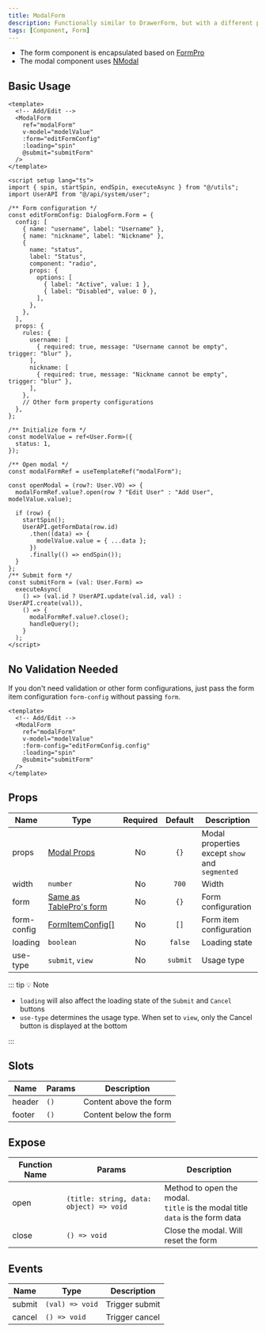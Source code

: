 ```yaml
---
title: ModalForm
description: Functionally similar to DrawerForm, but with a different position.
tags: [Component, Form]
---
```


- The form component is encapsulated based on [FormPro](/en/components/form-pro)
- The modal component uses [NModal](https://www.naiveui.com/en-US/os-theme/components/modal)

## Basic Usage

```vue [vue]
<template>
  <!-- Add/Edit -->
  <ModalForm
    ref="modalForm"
    v-model="modelValue"
    :form="editFormConfig"
    :loading="spin"
    @submit="submitForm"
  />
</template>

<script setup lang="ts">
import { spin, startSpin, endSpin, executeAsync } from "@/utils";
import UserAPI from "@/api/system/user";

/** Form configuration */
const editFormConfig: DialogForm.Form = {
  config: [
    { name: "username", label: "Username" },
    { name: "nickname", label: "Nickname" },
    {
      name: "status",
      label: "Status",
      component: "radio",
      props: {
        options: [
          { label: "Active", value: 1 },
          { label: "Disabled", value: 0 },
        ],
      },
    },
  ],
  props: {
    rules: {
      username: [
        { required: true, message: "Username cannot be empty", trigger: "blur" },
      ],
      nickname: [
        { required: true, message: "Nickname cannot be empty", trigger: "blur" },
      ],
    },
    // Other form property configurations
  },
};

/** Initialize form */
const modelValue = ref<User.Form>({
  status: 1,
});

/** Open modal */
const modalFormRef = useTemplateRef("modalForm");

const openModal = (row?: User.VO) => {
  modalFormRef.value?.open(row ? "Edit User" : "Add User", modelValue.value);

  if (row) {
    startSpin();
    UserAPI.getFormData(row.id)
      .then((data) => {
        modelValue.value = { ...data };
      })
      .finally(() => endSpin());
  }
};
/** Submit form */
const submitForm = (val: User.Form) =>
  executeAsync(
    () => (val.id ? UserAPI.update(val.id, val) : UserAPI.create(val)),
    () => {
      modalFormRef.value?.close();
      handleQuery();
    }
  );
</script>
```

## No Validation Needed

If you don't need validation or other form configurations, just pass the form item configuration `form-config` without passing `form`.

```vue [vue]
<template>
  <!-- Add/Edit -->
  <ModalForm
    ref="modalForm"
    v-model="modelValue"
    :form-config="editFormConfig.config"
    :loading="spin"
    @submit="submitForm"
  />
</template>
```

## Props

| Name | Type | Required | Default | Description |
| --- | --- | :--: | :--: | --- |
| props | [Modal Props](https://www.naiveui.com/en-US/os-theme/components/modal#Modal-Props) | No | `{}` | Modal properties except `show` and `segmented` |
| width | `number` | No | `700` | Width |
| form | [Same as TablePro's form](/en/components/table-pro#formpro-props) | No | `{}` | Form configuration |
| form-config | [FormItemConfig[]](/en/components/form-pro#formitemconfig) | No | `[]` | Form item configuration |
| loading | `boolean` | No | `false` | Loading state |
| use-type | `submit`, `view` | No | `submit` | Usage type |

::: tip 💡 Note

- `loading` will also affect the loading state of the `Submit` and `Cancel` buttons
- `use-type` determines the usage type. When set to `view`, only the Cancel button is displayed at the bottom

:::

## Slots

| Name | Params | Description |
| --- | --- | --- |
| header | `()` | Content above the form |
| footer | `()` | Content below the form |

## Expose

| Function Name | Params | Description |
| --- | --- | --- |
| open | `(title: string, data: object) => void` | Method to open the modal.<br />`title` is the modal title<br />`data` is the form data |
| close | `() => void` | Close the modal. Will reset the form |

## Events

| Name | Type | Description |
| --- | --- | --- |
| submit | `(val) => void` | Trigger submit |
| cancel | `() => void` | Trigger cancel |
